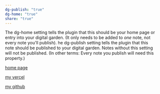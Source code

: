 ```yaml
---
dg-publish: "true"
dg-home: "true"
share: "true"
---
```


The dg-home setting tells the plugin that this should be your home page or entry into your digital garden. (It only needs to be added to _one_ note, not every note you'll publish).
he dg-publish setting tells the plugin that this note should be published to your digital garden. Notes without this setting will not be published. (In other terms: Every note you publish will need this property.)

[home page](https://obsidian-public-page.vercel.app/)

[my vercel ](https://vercel.com/1119-duynguyen/obsidian-public-page)

[my github](https://github.com/1119-DuyNguyen/obsidian_public_page)
